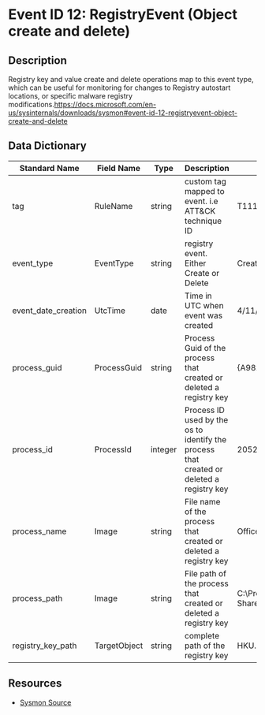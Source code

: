 # Event ID 12: RegistryEvent (Object create and delete)

## Description
Registry key and value create and delete operations map to this event type, which can be useful for monitoring for changes to Registry autostart locations, or specific malware registry modifications.https://docs.microsoft.com/en-us/sysinternals/downloads/sysmon#event-id-12-registryevent-object-create-and-delete

## Data Dictionary
|Standard Name|Field Name|Type|Description|Sample Value|
|---|---|---|---|---|
|tag|RuleName|string|custom tag mapped to event. i.e ATT&CK technique ID|T1114|
|event_type|EventType|string|registry event. Either Create or Delete|CreateKey|
|event_date_creation|UtcTime|date|Time in UTC when event was created|4/11/18 5:25|
|process_guid|ProcessGuid|string|Process Guid of the process that created or deleted a registry key|{A98268C1-9595-5ACD-0000-0010C2380200}|
|process_id|ProcessId|integer|Process ID used by the os to identify the process that created or deleted a registry key|2052|
|process_name|Image|string|File name of the process that created or deleted a registry key|OfficeClickToRun.exe|
|process_path|Image|string|File path of the process that created or deleted a registry key|C:\Program Files\Common Files\Microsoft Shared\ClickToRun\OfficeClickToRun.exe|
|registry_key_path|TargetObject|string|complete path of the registry key|HKU.DEFAULT\Software\Microsoft\Office\16.0\Common|

## Resources
* [Sysmon Source](https://docs.microsoft.com/en-us/sysinternals/downloads/sysmon#event-id-12-registryevent-object-create-and-delete)
